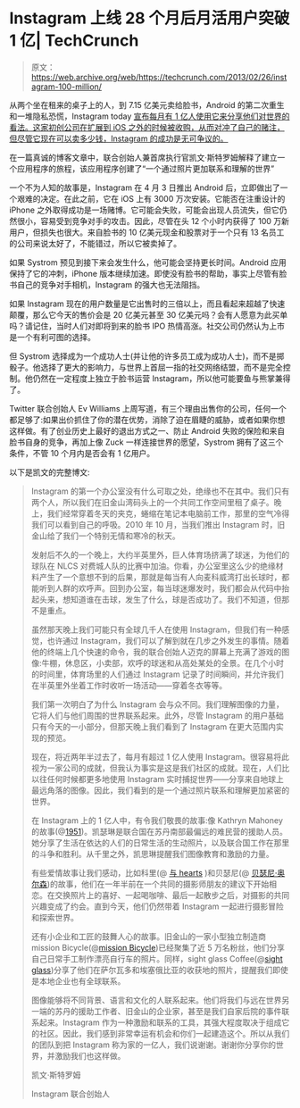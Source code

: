 # Instagram 上线 28 个月后月活用户突破 1 亿| TechCrunch

> 原文：<https://web.archive.org/web/https://techcrunch.com/2013/02/26/instagram-100-million/>

从两个坐在租来的桌子上的人，到 7.15 亿美元卖给脸书，Android 的第二次重生和一堆隐私恐慌，Instagram today [宣布每月有 1 亿人使用它来分享他们对世界的看法。这家初创公司在扩展到 iOS 之外的时候被收购，从而对冲了自己的赌注，但尽管它现在可以卖多少钱，Instagram 的成功是无可争议的。](https://web.archive.org/web/20230329121214/http://blog.instagram.com/post/44078783561/100-million)

在一篇真诚的博客文章中，联合创始人兼首席执行官凯文·斯特罗姆解释了建立一个应用程序的旅程，该应用程序创建了“一个通过照片更加联系和理解的世界”

一个不为人知的故事是，Instagram 在 4 月 3 日推出 Android 后，立即做出了一个艰难的决定。在此之前，它在 iOS 上有 3000 万次安装。它能否在注重设计的 iPhone 之外取得成功是一场赌博。它可能会失败，可能会出现人员流失，但它仍然很小，容易受到竞争对手的攻击。因此，尽管在头 12 个小时内获得了 100 万新用户，但损失也很大。来自脸书的 10 亿美元现金和股票对于一个只有 13 名员工的公司来说太好了，不能错过，所以它被卖掉了。

如果 Systrom 预见到接下来会发生什么，他可能会坚持更长时间。Android 应用保持了它的冲刺，iPhone 版本继续加速。即使没有脸书的帮助，事实上尽管有脸书自己的竞争对手相机，Instagram 的强大也无法阻挡。

如果 Instagram 现在的用户数量是它出售时的三倍以上，而且看起来超越了快速颠覆，那么它今天的售价会是 20 亿美元甚至 30 亿美元吗？会有人愿意为此买单吗？请记住，当时人们对即将到来的脸书 IPO 热情高涨。社交公司仍然认为上市是一个有利可图的选择。

但 Systrom 选择成为一个成功人士(并让他的许多员工成为成功人士)，而不是掷骰子。他选择了更大的影响力，与世界上首屈一指的社交网络结盟，而不是完全控制。他仍然在一定程度上独立于脸书运营 Instagram，所以他可能要鱼与熊掌兼得了。

Twitter 联合创始人 Ev Williams 上周写道，有三个理由出售你的公司，任何一个都足够了:如果出价抓住了你的潜在优势，消除了迫在眉睫的威胁，或者如果你想这样做。有了创业历史上最好的退出方式之一、防止 Android 失败的保险和来自脸书自身的竞争，再加上像 Zuck 一样连接世界的愿望，Systrom 拥有了这三个条件，不管 10 个月内是否会有 1 亿用户。

以下是凯文的完整博文:

> Instagram 的第一个办公室没有什么可取之处，绝缘也不在其中。我们只有两个人，所以我们在旧金山湾码头上的一个共同工作空间里租了桌子。晚上，我们经常穿着冬天的夹克，蜷缩在笔记本电脑前工作，那里的空气冷得我们可以看到自己的呼吸。2010 年 10 月，当我们推出 Instagram 时，旧金山给了我们一个特别无情和寒冷的秋天。
> 
> 发射后不久的一个晚上，大约半英里外，巨人体育场挤满了球迷，为他们的球队在 NLCS 对费城人队的比赛中加油。你看，办公室里这么少的绝缘材料产生了一个意想不到的后果，那就是每当有人向麦科威湾打出长球时，都能听到人群的欢呼声。回到办公室，每当球迷爆发时，我们都会从代码中抬起头来，想知道谁在击球，发生了什么，球是否成功了。我们不知道，但那不是重点。
> 
> 虽然那天晚上我们可能只有全球几千人在使用 Instagram，但我们有一种感觉，也许通过 Instagram，我们可以了解到就在几步之外发生的事情。随着他的终端上几个快速的命令，我的联合创始人迈克的屏幕上充满了游戏的图像:牛棚，休息区，小卖部，欢呼的球迷和从高处某处的全景。在几个小时的时间里，体育场里的人们通过 Instagram 记录了时间瞬间，并允许我们在半英里外坐着工作时收听一场活动——穿着冬衣等等。
> 
> 我们第一次明白了为什么 Instagram 会与众不同。我们理解图像的力量，它将人们与他们周围的世界联系起来。此外，尽管 Instagram 的用户基础只有今天的一小部分，但那天晚上我们看到了 Instagram 在更大范围内实现的预览。
> 
> 现在，将近两年半过去了，每月有超过 1 亿人使用 Instagram。很容易将此视为一家公司的成就，但我认为事实是这是我们社区的成就。现在，人们比以往任何时候都更多地使用 Instagram 实时捕捉世界——分享来自地球上最远角落的图像。因此，我们看到的是一个通过照片联系和理解更加紧密的世界。
> 
> 在 Instagram 上的 1 亿人中，有令我们敬畏的故事:像 Kathryn Mahoney 的故事(@[1951](https://web.archive.org/web/20230329121214/http://instagram.com/nineteenfiftyone))。凯瑟琳是联合国在苏丹南部最偏远的难民营的援助人员。她分享了生活在依达的人们的日常生活的生动照片，以及联合国工作在那里的斗争和胜利。从千里之外，凯思琳提醒我们图像教育和激励的力量。
> 
> 有些爱情故事让我们感动，比如科里(@ [与 hearts](https://web.archive.org/web/20230329121214/http://instagram.com/withhearts) )和贝瑟尼(@ [贝瑟尼·奥尔森](https://web.archive.org/web/20230329121214/http://instagram.com/bethanyolson))的故事，他们在一年半前在一个共同的摄影师朋友的建议下开始相恋。在交换照片上的喜好、一起喝咖啡、最后一起散步之后，对摄影的共同兴趣变成了约会。直到今天，他们仍然带着 Instagram 一起进行摄影冒险和探索世界。
> 
> 还有小企业和工匠的鼓舞人心的故事。旧金山的一家小型独立制造商 mission Bicycle(@[mission Bicycle](https://web.archive.org/web/20230329121214/http://instagram.com/missionbicycle))已经聚集了近 5 万名粉丝，他们分享自己日常手工制作漂亮自行车的照片。同样，sight glass Coffee(@[sight glass](https://web.archive.org/web/20230329121214/http://instagram.com/sightglass))分享了他们在萨尔瓦多和埃塞俄比亚的收获地的照片，提醒我们即使是本地企业也有全球联系。
> 
> 图像能够将不同背景、语言和文化的人联系起来。他们将我们与远在世界另一端的苏丹的援助工作者、旧金山的企业家，甚至是我们自家后院的事件联系起来。Instagram 作为一种激励和联系的工具，其强大程度取决于组成它的社区。因此，我们感到非常幸运有机会和你们一起建造这个。所以从我们的团队到把 Instagram 称为家的一亿人，我们说谢谢。谢谢你分享你的世界，并激励我们也这样做。
> 
> 凯文·斯特罗姆
> 
> Instagram 联合创始人